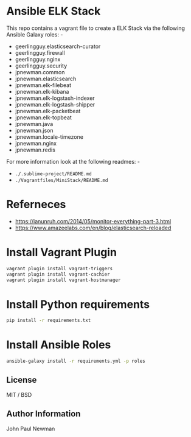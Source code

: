 
# Ansible ELK Stack

This repo contains a vagrant file to create a ELK Stack via the following Ansible Galaxy roles: -

- geerlingguy.elasticsearch-curator
- geerlingguy.firewall
- geerlingguy.nginx
- geerlingguy.security
- jpnewman.common
- jpnewman.elasticsearch
- jpnewman.elk-filebeat
- jpnewman.elk-kibana
- jpnewman.elk-logstash-indexer
- jpnewman.elk-logstash-shipper
- jpnewman.elk-packetbeat
- jpnewman.elk-topbeat
- jpnewman.java
- jpnewman.json
- jpnewman.locale-timezone
- jpnewman.nginx
- jpnewman.redis

For more information look at the following readmes: -

- ```./.sublime-project/README.md```
- ```./Vagrantfiles/MiniStack/README.md```

# Referneces

- <https://ianunruh.com/2014/05/monitor-everything-part-3.html>
- <https://www.amazeelabs.com/en/blog/elasticsearch-reloaded>

# Install Vagrant Plugin

~~~bash
vagrant plugin install vagrant-triggers
vagrant plugin install vagrant-cachier
vagrant plugin install vagrant-hostmanager
~~~

# Install Python requirements

~~~bash
pip install -r requirements.txt
~~~

# Install Ansible Roles

~~~bash
ansible-galaxy install -r requirements.yml -p roles
~~~

## License

MIT / BSD

## Author Information

John Paul Newman
